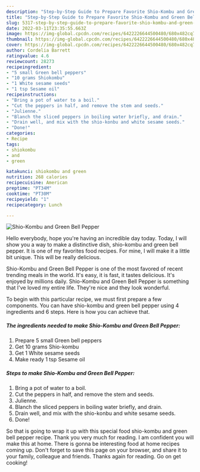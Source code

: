 ```yaml
---
description: "Step-by-Step Guide to Prepare Favorite Shio-Kombu and Green Bell Pepper"
title: "Step-by-Step Guide to Prepare Favorite Shio-Kombu and Green Bell Pepper"
slug: 5317-step-by-step-guide-to-prepare-favorite-shio-kombu-and-green-bell-pepper
date: 2022-03-11T23:35:55.663Z
image: https://img-global.cpcdn.com/recipes/6422226644500480/680x482cq70/shio-kombu-and-green-bell-pepper-recipe-main-photo.jpg
thumbnail: https://img-global.cpcdn.com/recipes/6422226644500480/680x482cq70/shio-kombu-and-green-bell-pepper-recipe-main-photo.jpg
cover: https://img-global.cpcdn.com/recipes/6422226644500480/680x482cq70/shio-kombu-and-green-bell-pepper-recipe-main-photo.jpg
author: Cordelia Barrett
ratingvalue: 4.6
reviewcount: 28273
recipeingredient:
- "5 small Green bell peppers"
- "10 grams Shiokombu"
- "1 White sesame seeds"
- "1 tsp Sesame oil"
recipeinstructions:
- "Bring a pot of water to a boil."
- "Cut the peppers in half, and remove the stem and seeds."
- "Julienne."
- "Blanch the sliced peppers in boiling water briefly, and drain."
- "Drain well, and mix with the shio-konbu and white sesame seeds."
- "Done!"
categories:
- Recipe
tags:
- shiokombu
- and
- green

katakunci: shiokombu and green 
nutrition: 268 calories
recipecuisine: American
preptime: "PT34M"
cooktime: "PT30M"
recipeyield: "1"
recipecategory: Lunch

---
```



![Shio-Kombu and Green Bell Pepper](https://img-global.cpcdn.com/recipes/6422226644500480/680x482cq70/shio-kombu-and-green-bell-pepper-recipe-main-photo.jpg)

Hello everybody, hope you're having an incredible day today. Today, I will show you a way to make a distinctive dish, shio-kombu and green bell pepper. It is one of my favorites food recipes. For mine, I will make it a little bit unique. This will be really delicious.

Shio-Kombu and Green Bell Pepper is one of the most favored of recent trending meals in the world. It's easy, it is fast, it tastes delicious. It's enjoyed by millions daily. Shio-Kombu and Green Bell Pepper is something that I've loved my entire life. They're nice and they look wonderful.




To begin with this particular recipe, we must first prepare a few components. You can have shio-kombu and green bell pepper using 4 ingredients and 6 steps. Here is how you can achieve that.

<!--inarticleads1-->

##### The ingredients needed to make Shio-Kombu and Green Bell Pepper:

1. Prepare 5 small Green bell peppers
1. Get 10 grams Shio-kombu
1. Get 1 White sesame seeds
1. Make ready 1 tsp Sesame oil




<!--inarticleads2-->

##### Steps to make Shio-Kombu and Green Bell Pepper:

1. Bring a pot of water to a boil.
1. Cut the peppers in half, and remove the stem and seeds.
1. Julienne.
1. Blanch the sliced peppers in boiling water briefly, and drain.
1. Drain well, and mix with the shio-konbu and white sesame seeds.
1. Done!




So that is going to wrap it up with this special food shio-kombu and green bell pepper recipe. Thank you very much for reading. I am confident you will make this at home. There is gonna be interesting food at home recipes coming up. Don't forget to save this page on your browser, and share it to your family, colleague and friends. Thanks again for reading. Go on get cooking!
